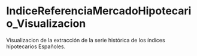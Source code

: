 # IndiceReferenciaMercadoHipotecario_Visualizacion
Visualizacion de la extracción de la serie histórica de los índices hipotecarios Españoles.
